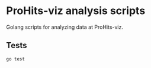 # ProHits-viz analysis scripts

Golang scripts for analyzing data at ProHits-viz.

## Tests

`go test`
